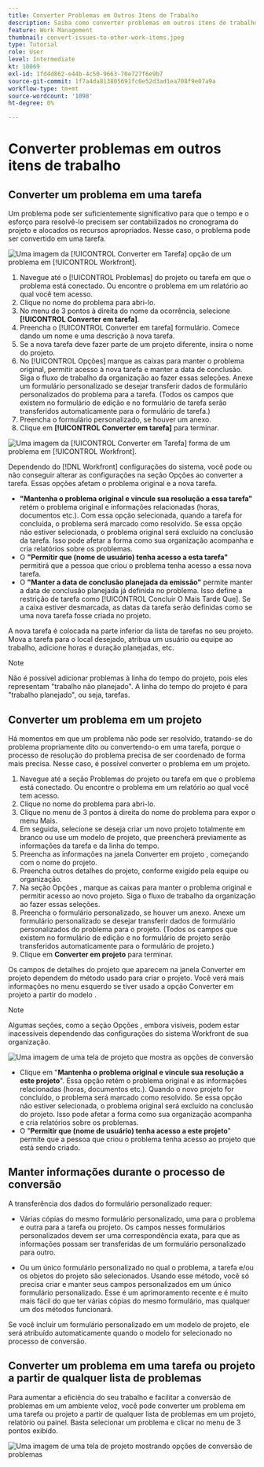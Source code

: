 ```yaml
---
title: Converter Problemas em Outros Itens de Trabalho
description: Saiba como converter problemas em outros itens de trabalho .
feature: Work Management
thumbnail: convert-issues-to-other-work-items.jpeg
type: Tutorial
role: User
level: Intermediate
kt: 10069
exl-id: 1fd4d862-e44b-4c50-9663-70e727f6e9b7
source-git-commit: 1f7a4da813805691fc0e52d3ad1ea708f9e07a9a
workflow-type: tm+mt
source-wordcount: '1098'
ht-degree: 0%

---
```


# Converter problemas em outros itens de trabalho

## Converter um problema em uma tarefa

Um problema pode ser suficientemente significativo para que o tempo e o esforço para resolvê-lo precisem ser contabilizados no cronograma do projeto e alocados os recursos apropriados. Nesse caso, o problema pode ser convertido em uma tarefa.

![Uma imagem da [!UICONTROL Converter em Tarefa] opção de um problema em [!UICONTROL Workfront].](assets/15-convert-issue-to-task-menu-option.png)

1. Navegue até o [!UICONTROL Problemas] do projeto ou tarefa em que o problema está conectado. Ou encontre o problema em um relatório ao qual você tem acesso.
1. Clique no nome do problema para abri-lo.
1. No menu de 3 pontos à direita do nome da ocorrência, selecione **[!UICONTROL Converter em tarefa]**.
1. Preencha o [!UICONTROL Converter em tarefa] formulário. Comece dando um nome e uma descrição à nova tarefa.
1. Se a nova tarefa deve fazer parte de um projeto diferente, insira o nome do projeto.
1. No [!UICONTROL Opções] marque as caixas para manter o problema original, permitir acesso à nova tarefa e manter a data de conclusão. Siga o fluxo de trabalho da organização ao fazer essas seleções. Anexe um formulário personalizado se desejar transferir dados de formulário personalizados do problema para a tarefa. (Todos os campos que existem no formulário de edição e no formulário de tarefa serão transferidos automaticamente para o formulário de tarefa.)
1. Preencha o formulário personalizado, se houver um anexo.
1. Clique em **[!UICONTROL Converter em tarefa]** para terminar.

![Uma imagem da [!UICONTROL Converter em Tarefa] forma de um problema em [!UICONTROL Workfront].](assets/16-convert-to-task-options.png)

Dependendo do [!DNL Workfront] configurações do sistema, você pode ou não conseguir alterar as configurações na seção Opções ao converter a tarefa. Essas opções afetam o problema original e a nova tarefa.

* **&quot;Mantenha o problema original e vincule sua resolução a essa tarefa&quot;** retém o problema original e informações relacionadas (horas, documentos etc.). Com essa opção selecionada, quando a tarefa for concluída, o problema será marcado como resolvido. Se essa opção não estiver selecionada, o problema original será excluído na conclusão da tarefa. Isso pode afetar a forma como sua organização acompanha e cria relatórios sobre os problemas.
* O **&quot;Permitir que (nome de usuário) tenha acesso a esta tarefa&quot;** permitirá que a pessoa que criou o problema tenha acesso a essa nova tarefa.
* O **&quot;Manter a data de conclusão planejada da emissão&quot;** permite manter a data de conclusão planejada já definida no problema. Isso define a restrição de tarefa como [!UICONTROL Concluir O Mais Tarde Que]. Se a caixa estiver desmarcada, as datas da tarefa serão definidas como se uma nova tarefa fosse criada no projeto.

A nova tarefa é colocada na parte inferior da lista de tarefas no seu projeto. Mova a tarefa para o local desejado, atribua um usuário ou equipe ao trabalho, adicione horas e duração planejadas, etc.

>[!NOTE]
>
>Não é possível adicionar problemas à linha do tempo do projeto, pois eles representam &quot;trabalho não planejado&quot;. A linha do tempo do projeto é para &quot;trabalho planejado&quot;, ou seja, tarefas.

## Converter um problema em um projeto

Há momentos em que um problema não pode ser resolvido, tratando-se do problema propriamente dito ou convertendo-o em uma tarefa, porque o processo de resolução do problema precisa de ser coordenado de forma mais precisa. Nesse caso, é possível converter o problema em um projeto.

1. Navegue até a seção Problemas do projeto ou tarefa em que o problema está conectado. Ou encontre o problema em um relatório ao qual você tem acesso.
1. Clique no nome do problema para abri-lo.
1. Clique no menu de 3 pontos à direita do nome do problema para expor o menu Mais.
1. Em seguida, selecione se deseja criar um novo projeto totalmente em branco ou use um modelo de projeto, que preencherá previamente as informações da tarefa e da linha do tempo.
1. Preencha as informações na janela Converter em projeto , começando com o nome do projeto.
1. Preencha outros detalhes do projeto, conforme exigido pela equipe ou organização.
1. Na seção Opções , marque as caixas para manter o problema original e permitir acesso ao novo projeto. Siga o fluxo de trabalho da organização ao fazer essas seleções.
1. Preencha o formulário personalizado, se houver um anexo. Anexe um formulário personalizado se desejar transferir dados de formulário personalizados do problema para o projeto. (Todos os campos que existem no formulário de edição e no formulário de projeto serão transferidos automaticamente para o formulário de projeto.)
1. Clique em **Converter em projeto** para terminar.

Os campos de detalhes do projeto que aparecem na janela Converter em projeto dependem do método usado para criar o projeto. Você verá mais informações no menu esquerdo se tiver usado a opção Converter em projeto a partir do modelo .

>[!NOTE]
>
>Algumas seções, como a seção Opções , embora visíveis, podem estar inacessíveis dependendo das configurações do sistema Workfront de sua organização.

![Uma imagem de uma tela de projeto que mostra as opções de conversão](assets/conversion-options.png)

* Clique em &quot;**Mantenha o problema original e vincule sua resolução a este projeto**&quot;. Essa opção retém o problema original e as informações relacionadas (horas, documentos etc.). Quando o novo projeto for concluído, o problema será marcado como resolvido. Se essa opção não estiver selecionada, o problema original será excluído na conclusão do projeto. Isso pode afetar a forma como sua organização acompanha e cria relatórios sobre os problemas.
* O &quot;**Permitir que (nome de usuário) tenha acesso a este projeto**&quot; permite que a pessoa que criou o problema tenha acesso ao projeto que está sendo criado.

## Manter informações durante o processo de conversão

<!-- Need link to wf one doc article below 

To learn about what information transfers when you convert an issue to a task or project, we recommend you read through the conversion considerations in the article, Convert issues. This lists what information is kept when converting issues and what isn’t. Workfront recommends you become familiar with these considerations so you don’t lose important information when converting issues to tasks or projects.

-->

A transferência dos dados do formulário personalizado requer:

* Várias cópias do mesmo formulário personalizado, uma para o problema e outra para a tarefa ou projeto. Os campos nesses formulários personalizados devem ser uma correspondência exata, para que as informações possam ser transferidas de um formulário personalizado para outro.

* Ou um único formulário personalizado no qual o problema, a tarefa e/ou os objetos do projeto são selecionados. Usando esse método, você só precisa criar e manter seus campos personalizados em um único formulário personalizado. Esse é um aprimoramento recente e é muito mais fácil do que ter várias cópias do mesmo formulário, mas qualquer um dos métodos funcionará.



<!-- Need link to wf one doc article below

Learn more in the article, Transfer custom form data to a larger work item.

-->

<!-- Pro tips graphic -->

Se você incluir um formulário personalizado em um modelo de projeto, ele será atribuído automaticamente quando o modelo for selecionado no processo de conversão.

<!-- Learn more graphic and documentation article links 

* Convert issues
* Transfer custom form data to a larger work item
* Overview of resolving and resolvable objects
* Understanding resolving and resolvable objects
* Unlink issues from their resolvable objects

-->

## Converter um problema em uma tarefa ou projeto a partir de qualquer lista de problemas

Para aumentar a eficiência do seu trabalho e facilitar a conversão de problemas em um ambiente veloz, você pode converter um problema em uma tarefa ou projeto a partir de qualquer lista de problemas em um projeto, relatório ou painel. Basta selecionar um problema e clicar no menu de 3 pontos exibido.

![Uma imagem de uma tela de projeto mostrando opções de conversão de problemas](assets/convert-from-a-list.png)

